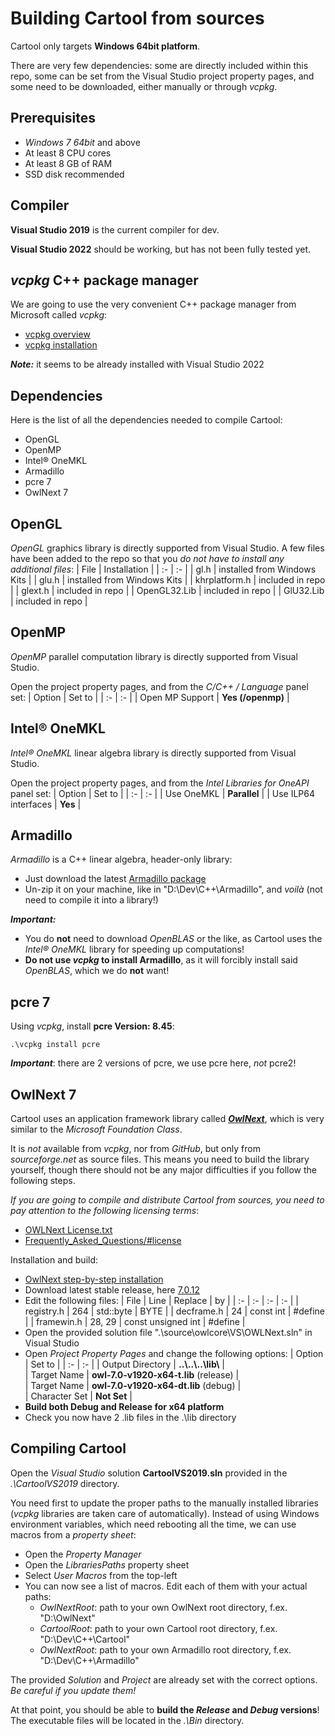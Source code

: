 # Building Cartool from sources

Cartool only targets **Windows 64bit platform**.

There are very few dependencies: some are directly included within this repo, some can be set from the Visual Studio project property pages, and some need to be downloaded, either manually or through *vcpkg*.

## Prerequisites
- _Windows 7 64bit_ and above
- At least 8 CPU cores
- At least 8 GB of RAM
- SSD disk recommended

## Compiler
**Visual Studio 2019** is the current compiler for dev.

**Visual Studio 2022** should be working, but has not been fully tested yet.

## *vcpkg* C++ package manager
We are going to use the very convenient C++ package manager from Microsoft called *vcpkg*:
- [vcpkg overview](https://learn.microsoft.com/en-us/vcpkg/get_started/overview)
- [vcpkg installation](https://learn.microsoft.com/en-us/vcpkg/get_started/get-started-msbuild?pivots=shell-cmd)

***Note:*** it seems to be already installed with Visual Studio 2022

## Dependencies
Here is the list of all the dependencies needed to compile Cartool:
- OpenGL
- OpenMP
- Intel® OneMKL
- Armadillo
- pcre 7
- OwlNext 7

## OpenGL
*OpenGL* graphics library is directly supported from Visual Studio. A few files have been added to the repo so that you *do not have to install any additional files*:
| File | Installation |
| :- | :- |
| gl.h | installed from Windows Kits |
| glu.h | installed from Windows Kits |
| khrplatform.h | included in repo |
| glext.h | included in repo |
| OpenGL32.Lib | included in repo |
| GlU32.Lib | included in repo |

## OpenMP
*OpenMP* parallel computation library is directly supported from Visual Studio.

Open the project property pages, and from the *C/C++ / Language* panel set:
| Option | Set to |
| :- | :- |
| Open MP Support | **Yes (/openmp)** |

## Intel® OneMKL
*Intel® OneMKL* linear algebra library is directly supported from Visual Studio.

Open the project property pages, and from the *Intel Libraries for OneAPI* panel set:
| Option | Set to |
| :- | :- |
| Use OneMKL | **Parallel** |
| Use ILP64 interfaces | **Yes** |

## Armadillo
*Armadillo* is a C++ linear algebra, header-only library:
- Just download the latest [Armadillo package](https://arma.sourceforge.net/download.html)
- Un-zip it on your machine, like in "D:\Dev\C++\Armadillo", and *voilà* (not need to compile it into a library!)

***Important:***
- You do **not** need to download *OpenBLAS* or the like, as Cartool uses the *Intel® OneMKL* library for speeding up computations!
- **Do not use *vcpkg* to install Armadillo**, as it will forcibly install said *OpenBLAS*, which we do **not** want!

## pcre 7
Using *vcpkg*, install **pcre Version: 8.45**:
```
.\vcpkg install pcre
````
***Important***: there are 2 versions of pcre, we use pcre here, *not* pcre2!

## OwlNext 7
Cartool uses an application framework library called [***OwlNext***](https://sourceforge.net/p/owlnext/wiki/Main_Page/), which is very similar to the *Microsoft Foundation Class*.

It is *not* available from *vcpkg*, nor from *GitHub*, but only from *sourceforge.net* as source files. This means you need to build the library yourself, though there should not be any major difficulties if you follow the following steps.

*If you are going to compile and distribute Cartool from sources, you need to pay attention to the following licensing terms*:
- [OWLNext License.txt](https://sourceforge.net/p/owlnext/code/HEAD/tree/trunk/OWLNext%20License.txt)
- [Frequently_Asked_Questions/#license](https://sourceforge.net/p/owlnext/wiki/Frequently_Asked_Questions/#license)

Installation and build:
- [OwlNext step-by-step installation](https://sourceforge.net/p/owlnext/wiki/Installing_OWLNext/)
- Download latest stable release, here [7.0.12](https://sourceforge.net/p/owlnext/code/HEAD/tree/tags/7.0.12/)
- Edit the following files:
  | File | Line | Replace | by |
  | :- | :- | :-  | :- |
  | registry.h | 264 | std::byte | BYTE |
  | decframe.h | 24 | const int | #define |
  | framewin.h | 28, 29 | const unsigned int | #define |
- Open the provided solution file ".\source\owlcore\VS\OWLNext.sln" in Visual Studio
- Open *Project Property Pages* and change the following options:
  | Option | Set to |
  | :- | :- |
  | Output Directory | **..\\..\\..\\lib\\** |   
  | Target Name | **owl-7.0-v1920-x64-t.lib** (release) |   
  | Target Name | **owl-7.0-v1920-x64-dt.lib** (debug) |   
  | Character Set | **Not Set** |   
- **Build both Debug and Release for x64 platform**
- Check you now have 2 .lib files in the .\\lib directory

## Compiling Cartool
Open the *Visual Studio* solution **CartoolVS2019.sln** provided in the *.\CartoolVS2019* directory.

You need first to update the proper paths to the manually installed libraries (*vcpkg* libraries are taken care of automatically).
Instead of using Windows environment variables, which need rebooting all the time, we can use macros from a *property sheet*:
- Open the *Property Manager*
- Open the *LibrariesPaths* property sheet
- Select *User Macros* from the top-left
- You can now see a list of macros. Edit each of them with your actual paths:
  - *OwlNextRoot*: path to your own OwlNext root directory, f.ex. "D:\OwlNext"
  - *CartoolRoot*: path to your own Cartool root directory, f.ex. "D:\Dev\C++\Cartool"
  - *OwlNextRoot*: path to your own Armadillo root directory, f.ex. "D:\Dev\C++\Armadillo"

The provided *Solution* and *Project* are already set with the correct options. *Be careful if you update them!*

At that point, you should be able to **build the *Release* and *Debug* versions**! The executable files will be located in the *.\Bin* directory.

